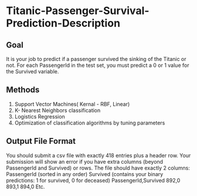 # Titanic-Passenger-Survival-Prediction-Description

## Goal
It is your job to predict if a passenger survived the sinking of the Titanic or not. For each PassengerId in the test set, you must predict a 0 or 1 value for the Survived variable.

## Methods
1. Support Vector Machines( Kernal - RBF, Linear) 
2. K- Nearest Neighbors classification
3. Logistics Regression
4. Optimization of classification algorithms by tuning parameters

## Output File Format
You should submit a csv file with exactly 418 entries plus a header row. Your submission will show an error if you have extra columns (beyond PassengerId and Survived) or rows.
The file should have exactly 2 columns:
PassengerId (sorted in any order)
Survived (contains your binary predictions: 1 for survived, 0 for deceased)
PassengerId,Survived
892,0
893,1
894,0
Etc.
